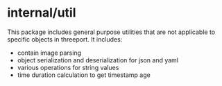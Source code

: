 # internal/util

This package includes general purpose utilities that are not applicable to
specific objects in threeport.  It includes:
* contain image parsing
* object serialization and deserialization for json and yaml
* various operations for string values
* time duration calculation to get timestamp age

